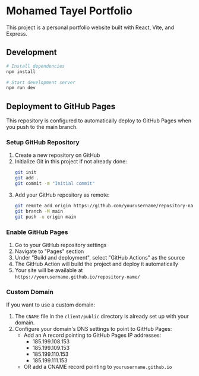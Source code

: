 
# Mohamed Tayel Portfolio

This project is a personal portfolio website built with React, Vite, and Express.

## Development

```bash
# Install dependencies
npm install

# Start development server
npm run dev
```

## Deployment to GitHub Pages

This repository is configured to automatically deploy to GitHub Pages when you push to the main branch.

### Setup GitHub Repository

1. Create a new repository on GitHub
2. Initialize Git in this project if not already done:
   ```bash
   git init
   git add .
   git commit -m "Initial commit"
   ```
3. Add your GitHub repository as remote:
   ```bash
   git remote add origin https://github.com/yourusername/repository-name.git
   git branch -M main
   git push -u origin main
   ```

### Enable GitHub Pages

1. Go to your GitHub repository settings
2. Navigate to "Pages" section
3. Under "Build and deployment", select "GitHub Actions" as the source
4. The GitHub Action will build the project and deploy it automatically
5. Your site will be available at `https://yourusername.github.io/repository-name/`

### Custom Domain

If you want to use a custom domain:
1. The `CNAME` file in the `client/public` directory is already set up with your domain.
2. Configure your domain's DNS settings to point to GitHub Pages:
   - Add an A record pointing to GitHub Pages IP addresses:
     - 185.199.108.153
     - 185.199.109.153
     - 185.199.110.153
     - 185.199.111.153
   - OR add a CNAME record pointing to `yourusername.github.io`
